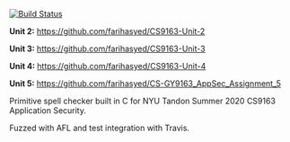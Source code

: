 [![Build Status](https://travis-ci.com/farihasyed/CS9163-Unit-1.svg?branch=master)](https://travis-ci.com/farihasyed/CS9163-Unit-1)

**Unit 2:** https://github.com/farihasyed/CS9163-Unit-2

**Unit 3:** https://github.com/farihasyed/CS9163-Unit-3

**Unit 4:** https://github.com/farihasyed/CS9163-Unit-4

**Unit 5:** https://github.com/farihasyed/CS-GY9163_AppSec_Assignment_5

Primitive spell checker built in C for NYU Tandon Summer 2020 CS9163 Application Security. 

Fuzzed with AFL and test integration with Travis.
